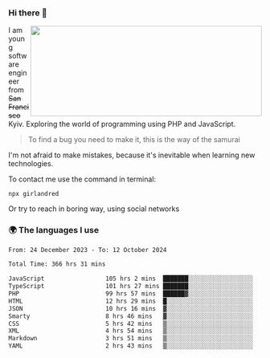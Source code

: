 ### Hi there 👋  

<img align='right' src="https://github-readme-stats.vercel.app/api?username=girlandred&count_private=true&show_icons=true&include_all_commits=true&hide_rank=true&hide_title=true&theme=buefy&card_width=300" width=460 height=180>


I am young software engineer from ~~San Francisco~~ Kyiv. Exploring the world of programming using PHP and JavaScript.


> To find a bug you need to make it, this is the way of the samurai



I'm not afraid to make mistakes, because it's inevitable when learning new technologies.

To contact me use the command in terminal:

```
npx girlandred
```

Or try to reach in boring way, using social networks


### 🌍 The languages I use

<!--START_SECTION:waka-->

```txt
From: 24 December 2023 - To: 12 October 2024

Total Time: 366 hrs 31 mins

JavaScript                 105 hrs 2 mins  ███████░░░░░░░░░░░░░░░░░░   28.65 %
TypeScript                 101 hrs 27 mins ███████░░░░░░░░░░░░░░░░░░   27.67 %
PHP                        99 hrs 57 mins  ██████▓░░░░░░░░░░░░░░░░░░   27.27 %
HTML                       12 hrs 29 mins  █░░░░░░░░░░░░░░░░░░░░░░░░   03.41 %
JSON                       10 hrs 16 mins  ▓░░░░░░░░░░░░░░░░░░░░░░░░   02.80 %
Smarty                     8 hrs 46 mins   ▓░░░░░░░░░░░░░░░░░░░░░░░░   02.39 %
CSS                        5 hrs 42 mins   ▒░░░░░░░░░░░░░░░░░░░░░░░░   01.56 %
XML                        4 hrs 54 mins   ▒░░░░░░░░░░░░░░░░░░░░░░░░   01.34 %
Markdown                   3 hrs 51 mins   ▒░░░░░░░░░░░░░░░░░░░░░░░░   01.05 %
YAML                       2 hrs 43 mins   ▒░░░░░░░░░░░░░░░░░░░░░░░░   00.74 %
```

<!--END_SECTION:waka-->
